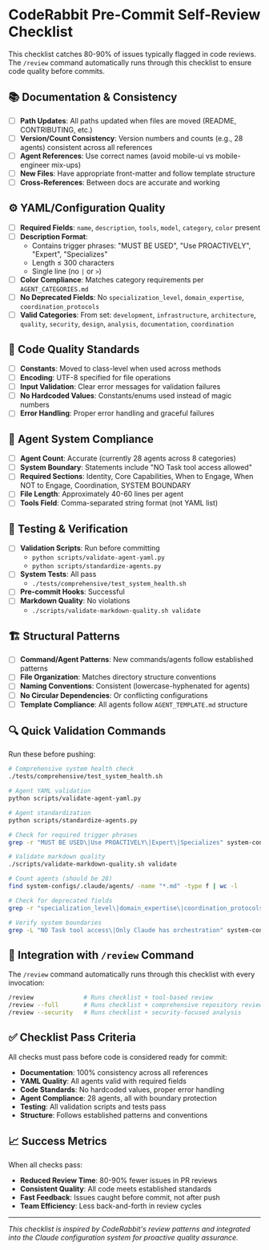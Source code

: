 # CodeRabbit Pre-Commit Self-Review Checklist

This checklist catches 80-90% of issues typically flagged in code reviews.
The `/review` command automatically runs through this checklist to ensure code quality before commits.

## 📚 Documentation & Consistency

- [ ] **Path Updates**: All paths updated when files are moved (README, CONTRIBUTING, etc.)
- [ ] **Version/Count Consistency**: Version numbers and counts (e.g., 28 agents) consistent across all references
- [ ] **Agent References**: Use correct names (avoid mobile-ui vs mobile-engineer mix-ups)
- [ ] **New Files**: Have appropriate front-matter and follow template structure
- [ ] **Cross-References**: Between docs are accurate and working

## ⚙️ YAML/Configuration Quality

- [ ] **Required Fields**: `name`, `description`, `tools`, `model`, `category`, `color` present
- [ ] **Description Format**:
  - Contains trigger phrases: "MUST BE USED", "Use PROACTIVELY", "Expert", "Specializes"
  - Length ≤ 300 characters
  - Single line (no `|` or `>`)
- [ ] **Color Compliance**: Matches category requirements per `AGENT_CATEGORIES.md`
- [ ] **No Deprecated Fields**: No `specialization_level`, `domain_expertise`, `coordination_protocols`
- [ ] **Valid Categories**: From set: `development`, `infrastructure`, `architecture`,
  `quality`, `security`, `design`, `analysis`, `documentation`, `coordination`

## 🔧 Code Quality Standards

- [ ] **Constants**: Moved to class-level when used across methods
- [ ] **Encoding**: UTF-8 specified for file operations
- [ ] **Input Validation**: Clear error messages for validation failures
- [ ] **No Hardcoded Values**: Constants/enums used instead of magic numbers
- [ ] **Error Handling**: Proper error handling and graceful failures

## 🤖 Agent System Compliance

- [ ] **Agent Count**: Accurate (currently 28 agents across 8 categories)
- [ ] **System Boundary**: Statements include "NO Task tool access allowed"
- [ ] **Required Sections**: Identity, Core Capabilities, When to Engage, When NOT to Engage, Coordination, SYSTEM BOUNDARY
- [ ] **File Length**: Approximately 40-60 lines per agent
- [ ] **Tools Field**: Comma-separated string format (not YAML list)

## 🧪 Testing & Verification

- [ ] **Validation Scripts**: Run before committing
  - `python scripts/validate-agent-yaml.py`
  - `python scripts/standardize-agents.py`
- [ ] **System Tests**: All pass
  - `./tests/comprehensive/test_system_health.sh`
- [ ] **Pre-commit Hooks**: Successful
- [ ] **Markdown Quality**: No violations
  - `./scripts/validate-markdown-quality.sh validate`

## 🏗️ Structural Patterns

- [ ] **Command/Agent Patterns**: New commands/agents follow established patterns
- [ ] **File Organization**: Matches directory structure conventions
- [ ] **Naming Conventions**: Consistent (lowercase-hyphenated for agents)
- [ ] **No Circular Dependencies**: Or conflicting configurations
- [ ] **Template Compliance**: All agents follow `AGENT_TEMPLATE.md` structure

## 🔍 Quick Validation Commands

Run these before pushing:

```bash
# Comprehensive system health check
./tests/comprehensive/test_system_health.sh

# Agent YAML validation
python scripts/validate-agent-yaml.py

# Agent standardization
python scripts/standardize-agents.py

# Check for required trigger phrases
grep -r "MUST BE USED\|Use PROACTIVELY\|Expert\|Specializes" system-configs/.claude/agents/

# Validate markdown quality
./scripts/validate-markdown-quality.sh validate

# Count agents (should be 28)
find system-configs/.claude/agents/ -name "*.md" -type f | wc -l

# Check for deprecated fields
grep -r "specialization_level\|domain_expertise\|coordination_protocols" system-configs/.claude/agents/

# Verify system boundaries
grep -L "NO Task tool access\|Only Claude has orchestration" system-configs/.claude/agents/*.md
```

## 🎯 Integration with `/review` Command

The `/review` command automatically runs through this checklist with every invocation:

```bash
/review              # Runs checklist + tool-based review
/review --full       # Runs checklist + comprehensive repository review
/review --security   # Runs checklist + security-focused analysis
```

## ✅ Checklist Pass Criteria

All checks must pass before code is considered ready for commit:

- **Documentation**: 100% consistency across all references
- **YAML Quality**: All agents valid with required fields
- **Code Standards**: No hardcoded values, proper error handling
- **Agent Compliance**: 28 agents, all with boundary protection
- **Testing**: All validation scripts and tests pass
- **Structure**: Follows established patterns and conventions

## 📈 Success Metrics

When all checks pass:

- **Reduced Review Time**: 80-90% fewer issues in PR reviews
- **Consistent Quality**: All code meets established standards
- **Fast Feedback**: Issues caught before commit, not after push
- **Team Efficiency**: Less back-and-forth in review cycles

---

*This checklist is inspired by CodeRabbit's review patterns and integrated into the Claude configuration
system for proactive quality assurance.*
